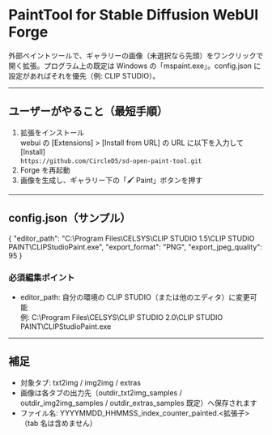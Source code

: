 # PaintTool for Stable Diffusion WebUI Forge

外部ペイントツールで、ギャラリーの画像（未選択なら先頭）をワンクリックで開く拡張。プログラム上の既定は Windows の「mspaint.exe」。config.json に設定があればそれを優先（例: CLIP STUDIO）。

---

## ユーザーがやること（最短手順）

1. 拡張をインストール  
   webui の [Extensions] > [Install from URL] の URL に以下を入力して [Install]  
    `https://github.com/CircleD5/sd-open-paint-tool.git`
2. Forge を再起動
3. 画像を生成し、ギャラリー下の「🖌️ Paint」ボタンを押す

---

## config.json（サンプル）
{
  "editor_path": "C:\\Program Files\\CELSYS\\CLIP STUDIO 1.5\\CLIP STUDIO PAINT\\CLIPStudioPaint.exe",
  "export_format": "PNG",
  "export_jpeg_quality": 95
}

### 必須編集ポイント
- editor_path: 自分の環境の CLIP STUDIO（または他のエディタ）に変更可能  
  例: C:\\Program Files\\CELSYS\\CLIP STUDIO 2.0\\CLIP STUDIO PAINT\\CLIPStudioPaint.exe

---

## 補足
- 対象タブ: txt2img / img2img / extras  
- 画像は各タブの出力先（outdir_txt2img_samples / outdir_img2img_samples / outdir_extras_samples 既定）へ保存されます  
- ファイル名: YYYYMMDD_HHMMSS_index_counter_painted.<拡張子>（tab 名は含めません）  
